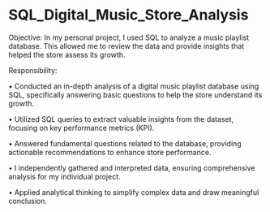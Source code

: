 # SQL_Digital_Music_Store_Analysis

Objective:
In my personal project, I used SQL to analyze a music playlist database. This allowed me to review the data and provide insights that helped the store assess its growth.

Responsibility:

•	Conducted an in-depth analysis of a digital music playlist database using SQL, specifically answering basic questions to help the store understand its growth.

•	Utilized SQL queries to extract valuable insights from the dataset, focusing on key performance metrics (KPI).

•	Answered fundamental questions related to the database, providing actionable recommendations to enhance store performance.

•	I independently gathered and interpreted data, ensuring comprehensive analysis for my individual project.

•	Applied analytical thinking to simplify complex data and draw meaningful conclusion.

 
